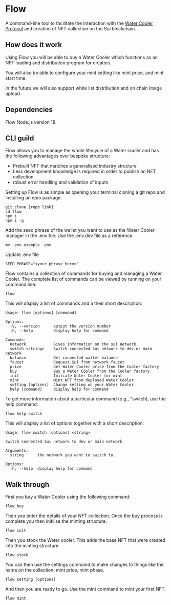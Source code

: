 # Flow

A command-line tool to facilitate the Interaction with the [Water Cooler Protocol](https://github.com/VisionDeCreator/water_cooler "Water Cooler Protocol") and creation of NFT collection on the Sui blockchain.

## How does it work
Using Flow you will be able to buy a Water Cooler which functions as an NFT loading and distribution program for creators.

You will also be able to configure your mint setting like mint price, and mint start time.

In the future we will also support white list distribution and on chain image upload.

## Dependencies
Flow Node.js version 18.


## CLI guild
Flow allows you to manage the whole lifecycle of a Water cooler and has the following advantages over bespoke structure:
- Prebuilt NFT that matches a generalised industry structure
- Less development knowledge is required in order to publish an NFT collection
- robust error handling and validation of inputs

Setting up Flow is as simple as opening your terminal cloning a git repo and installing an npm package.
```shell
git clone [repo link]
cd flow
npm i
npm i -g
```

Add the seed phrase of the wallet you want to use as the Water Cooler manager in the .env file. Use the .env.dev file as a reference.
```
mv .env.example .env
```

Update .env file
```
SEED_PHRASE="<your_phrase_here>"
```

Flow contains a collection of commands for buying and managing a Water Cooler. The complete list of commands can be viewed by running on your command line:
```shell
flow
```
This will display a list of commands and a their short description:
```shell
Usage: flow [options] [command]

Options:
  -V, --version      output the version number
  -h, --help         display help for command

Commands:
  network            Gives information on the sui network
  switch <string>    Switch connected Sui network to dev or main network
  balance            Get connected wallet balance
  faucet             Request Sui from network faucet
  price              Get Water Cooler price from the Cooler factory
  buy                Buy a Water Cooler from the Cooler factory
  init               Initiate Water Cooler for mint
  mint               Mint NFT from deployed Water Cooler
  setting [options]  Change setting on your Water Cooler
  help [command]     display help for command
```

To get more information about a particular command (e.g., "switch), use the help command:
```shell
flow help switch
```

This will display a list of options together with a short description:

```shell
Usage: flow switch [options] <string>

Switch connected Sui network to dev or main network

Arguments:
  string      the network you want to switch to.

Options:
  -h, --help  display help for command
```

## Walk through
First you buy a Water Cooler using the following command:
```
flow buy
```
Then you enter the details of your NFT collection. Once the buy process is complete you then initilise the minting structure.

```
flow init
```

Then you stock the Water cooler. This adds the base NFT that were created into the minting structure.

```
flow stock
```

You can then use the settings command to make changes to things like the name on the collection, mint price, mint phase.
```
flow setting [options]
```

And then you are ready to go. Use the mint command to mint your first NFT.
```
flow mint
```